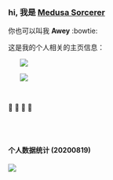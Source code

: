 ﻿### hi, 我是 [Medusa Sorcerer](https://github.com/MedusaSorcerer)

你也可以叫我 **Awey** :bowtie:

这是我的个人相关的主页信息：

<div>
    <ul>
        <a href="https://juejin.im/user/2805609406139950">
            <img src="https://p1-juejin.byteimg.com/tos-cn-i-k3u1fbpfcp/b6199b5a3fb34de1997e99a118a1d64f~tplv-k3u1fbpfcp-zoom-1.image">
        </a>
    </ul>
    <ul>
        <a href="https://github.com/MedusaSorcerer">
            <img src="https://p1-juejin.byteimg.com/tos-cn-i-k3u1fbpfcp/8bf5e2c30a674631b635d3b43b9c29fa~tplv-k3u1fbpfcp-zoom-1.image">
        </a>
    </ul>
</div>

<br>

🔭
🌱
👯
💬

<br><br> 

#### 个人数据统计 (20200819)

<img src="https://p6-juejin.byteimg.com/tos-cn-i-k3u1fbpfcp/c847a19a052946f59f569f5e47d53a3a~tplv-k3u1fbpfcp-zoom-1.image">